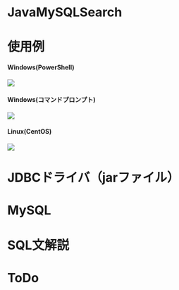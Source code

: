 # JavaMySQLSearch

# 使用例
#### Windows(PowerShell)
<img src="https://raw.githubusercontent.com/halucc/JavaMySQLSearch/master/image/search01.png">


#### Windows(コマンドプロンプト)
<img src="https://raw.githubusercontent.com/halucc/JavaMySQLSearch/master/image/search03.png">

#### Linux(CentOS)
<img src="https://raw.githubusercontent.com/halucc/JavaMySQLSearch/master/image/search02.png">

# JDBCドライバ（jarファイル）

# MySQL

# SQL文解説

# ToDo

